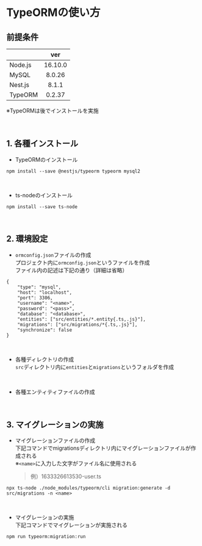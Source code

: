 # TypeORMの使い方
## 前提条件
|         |ver      |
|---------|:-------:|
| Node.js | 16.10.0 |
| MySQL   | 8.0.26  |
| Nest.js | 8.1.1   |
| TypeORM | 0.2.37  |

※TypeORMは後でインストールを実施

<br>

## 1. 各種インストール
- TypeORMのインストール  
```
npm install --save @nestjs/typeorm typeorm mysql2
```

<br>

- ts-nodeのインストール  
```
npm install --save ts-node
```
<br>

## 2. 環境設定
- `ormconfig.json`ファイルの作成  
  プロジェクト内に`ormconfig.json`というファイルを作成  
  ファイル内の記述は下記の通り（詳細は省略）
```
{
    "type": "mysql",
    "host": "localhost",
    "port": 3306,
    "username": "<name>",
    "password": "<pass>",
    "database": "<database>",
    "entities": ["src/entities/*.entity{.ts,.js}"],
    "migrations": ["src/migrations/*{.ts,.js}"],
    "synchronize": false
}
```

<br>

- 各種ディレクトリの作成  
  `src`ディレクトリ内に`entities`と`migrations`というフォルダを作成

<br>

- 各種エンティティファイルの作成

<br>

## 3. マイグレーションの実施
- マイグレーションファイルの作成  
下記コマンドでmigrationsディレクトリ内にマイグレーションファイルが作成される  
※`<name>`に入力した文字がファイル名に使用される  
    >例）1633326613530-user.ts
```
npx ts-node ./node_modules/typeorm/cli migration:generate -d src/migrations -n <name>
```

<br>

- マイグレーションの実施  
下記コマンドでマイグレーションが実施される
```
npm run typeorm:migration:run
```